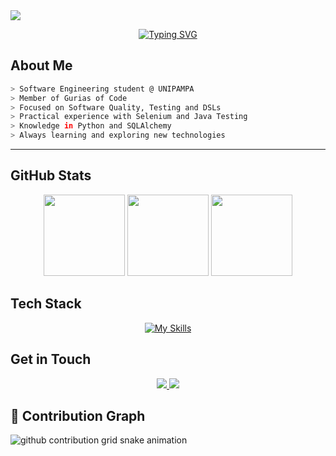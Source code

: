 <img src="https://capsule-render.vercel.app/api?type=waving&height=120&color=3CB371&fontAlign=10&reversal=true"/>

<div align="center">
  
  [![Typing SVG](https://readme-typing-svg.herokuapp.com?font=Fira+Code&size=22&pause=1000&color=3CB371&center=true&vCenter=true&width=500&lines=Hello%2C+I+am+Ana;Welcome+to+my+GitHub+Profile)](https://git.io/typing-svg)
</div>

## About Me  

```bash
> Software Engineering student @ UNIPAMPA
> Member of Gurias of Code
> Focused on Software Quality, Testing and DSLs
> Practical experience with Selenium and Java Testing
> Knowledge in Python and SQLAlchemy
> Always learning and exploring new technologies
```
---


## GitHub Stats

<div align="center">
  <img height="130em" src="https://github-readme-stats.vercel.app/api?username=apoltronieri&show_icons=true&bg_color=000000&title_color=3CB371&text_color=FFFFFF&icon_color=3CB371&border_color=4682B4&hide_border=false"/>
  <img height="130em" src="https://streak-stats.demolab.com?user=apoltronieri&background=000000&ring=3CB371&fire=3CB371&currStreakLabel=4682B4&sideNums=FFFFFF&currStreakNum=3CB371&sideLabels=3CB371&dates=8B8B8B&hide_border=false"/>
  <img height="130em" src="https://github-readme-stats.vercel.app/api/top-langs/?username=apoltronieri&layout=compact&bg_color=000000&title_color=3CB371&text_color=FFFFFF&icon_color=3CB371&border_color=4682B4&hide_border=false"/>
</div>

## Tech Stack  

<div align="center">
  
[![My Skills](https://skillicons.dev/icons?i=java,spring,python,selenium,mysql,postgres,docker,git,github,sqlite)](https://skillicons.dev)

</div>

## Get in Touch  

<div align="center">

  <a href="mailto:poltronierianacarolina@gmail.com">
    <img src="https://img.shields.io/badge/Outlook-3CB371?style=for-the-badge&logo=microsoft-outlook&logoColor=white" />
  </a>
  
  <a href="https://www.linkedin.com/in/ana-carolina-poltronieri-rodrigues-033243360">
    <img src="https://img.shields.io/badge/LinkedIn-4682B4?style=for-the-badge&logo=linkedin&logoColor=white" />
  </a>

</div>

## 🐍 Contribution Graph  

<picture align="center">
  <source media="(prefers-color-scheme: dark)" srcset="https://raw.githubusercontent.com/apoltronieri/Ana/output/github-contribution-grid-snake-dark.svg">
  <source media="(prefers-color-scheme: light)" srcset="https://raw.githubusercontent.com/apoltronieri/Ana/output/github-contribution-grid-snake.svg">
  <img align="center" alt="github contribution grid snake animation" src="https://raw.githubusercontent.com/apoltronieri/Ana/output/github-contribution-grid-snake.svg">
</picture>
